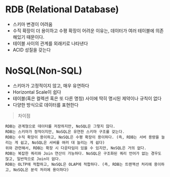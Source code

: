# RDB (Relational Database)

 * 스키마 변경이 어려움
 * 수직 확장이 더 용이하고 수평 확장이 어려운 이유는, 데이터가 여러 테이블에 의존해있기 때문이다.
 * 테이블 사이의 관계를 외래키로 나타낸다
 * ACID 성질을 갖는다

# NoSQL(Non-SQL)

* 스키마가 고정적이지 않고, 매우 유연하다
* Horizontal Scale이 쉽다
* 테이블(혹은 컬렉션 혹은 또 다른 명칭) 사이에 딱히 명시된 제약이나 규칙이 없다
* 다양한 방식으로 데이터를 표현한다


 > 차이점
```
RDB는 관계형으로 데이터를 저장하지만, NoSQL은 그렇지 않다.
RDB는 스키마가 정적이지만, NoSQL은 유연한 스키마 구조를 갖는다.
RDB는 수직 확장이 용이하고, NoSQL은 수평 확장이 용이하다. (즉, RDB는 서버 용량을 늘리는 게 쉽고, NoSQL은 서버를 여러 대 늘리는 게 쉽다)
위와 관련해서, RDB는 확장 시 다운타임이 있을 수 있지만, NoSQL은 거의 없다.
RDB는 복잡한 쿼리와 Join 연산이 가능하다. NoSQL은 구조화된 쿼리 언어가 없는 경우도 많고, 일반적으로 Join이 없다.
RDB는 OLTP에 적합하고, NoSQL은 OLAP에 적합하다. (즉, RDB는 트랜잭션 처리에 용이하고, NoSQL은 분석 처리에 용이하다)
```
